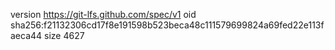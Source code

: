 version https://git-lfs.github.com/spec/v1
oid sha256:f21132306cd17f8e191598b523beca48c111579699824a69fed22e113faeca44
size 4627
